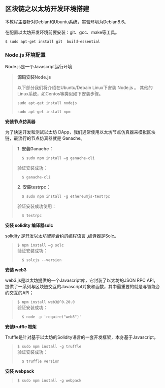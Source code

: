 ## 区块链之以太坊开发环境搭建

本教程主要针对Debian和Ubuntu系统，实验环境为Debian8.6。

在配置以太坊开发环境前要安装：git、gcc、make等工具。

```
$ sudo apt-get install git  build-essential
```

### Node.js 环境配置

Node.js是一个Javascript运行环境

> **源码安装Node.js**
>
> 以下部分我们将介绍在Ubuntu/Debain Linux下安装 Node.js 。 其他的Linux系统，如Centos等类似如下安装步骤。
>
> ```
> sudo apt-get install nodejs
> ```
>
> ```
> sudo apt-get install npm
> ```

**安装节点仿真器**

为了快速开发和测试以太坊 DApp，我们通常使用以太坊节点仿真器来模拟区块链，最流行的节点仿真器就是 Ganache。

> **1. 安装Ganache：**
>
> ```
>   $ sudo npm install –g ganache-cli
> ```
>
> 验证安装成功：
>
> ```
>   $ ganache-cli
> ```
>
> **2. 安装testrpc：**
>
> ```
>   $ sudo npm install -g ethereumjs-testrpc
> ```
>
> 验证安装成功使用：
>
> ```
>   $ testrpc
> ```

**安装 solidity 编译器solc**

solidity 是开发以太坊智能合约的编程语言 ,编译器是Solc。

> `$ npm install –g solc`  
> 验证安装成功：
>
> ```
>   $ solcjs --version
> ```

**安装 web3**

web3.js是以太坊提供的一个Javascript库，它封装了以太坊的JSON RPC API，提供了一系列与区块链交互的Javascript对象和函数，其中最重要的就是与智能合约交互的API；

> `$ npm install web3@^0.20.0`  
> 验证安装成功：
>
> ```
>   $ node -p 'require("web3")'
> ```

**安装truffle 框架**

Truffle是针对基于以太坊的Solidity语言的一套开发框架，本身基于Javascript。

> `$ sudo npm install -g truffle`  
> 验证安装成功：
>
> ```
>   $ truffle version
> ```

**安装 webpack**

> `$ sudo npm install -g webpack`



